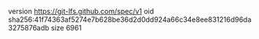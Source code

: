 version https://git-lfs.github.com/spec/v1
oid sha256:41f74363af5274e7b628be36d2d0dd924a66c34e8ee831216d96da3275876adb
size 6961
